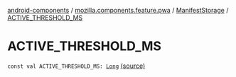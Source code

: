 [android-components](../../index.md) / [mozilla.components.feature.pwa](../index.md) / [ManifestStorage](index.md) / [ACTIVE_THRESHOLD_MS](./-a-c-t-i-v-e_-t-h-r-e-s-h-o-l-d_-m-s.md)

# ACTIVE_THRESHOLD_MS

`const val ACTIVE_THRESHOLD_MS: `[`Long`](https://kotlinlang.org/api/latest/jvm/stdlib/kotlin/-long/index.html) [(source)](https://github.com/mozilla-mobile/android-components/blob/master/components/feature/pwa/src/main/java/mozilla/components/feature/pwa/ManifestStorage.kt#L158)